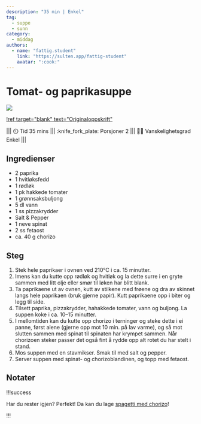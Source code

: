 ```yaml
---
description: "35 min | Enkel"
tag:
  - suppe
  - sunn
category:
  - middag
authors:
  - name: "fattig.student"
    link: "https://sulten.app/fattig-student"
    avatar: ":cook:"
---
```


# Tomat- og paprikasuppe

![](/static/tomat-paprika-suppe.webp)

[!ref target="blank" text="Originaloppskrift"](https://sulten.app/recipes/tomat-og-paprikasuppe-med-chorizo-og-fetaost-06f7)

<!-- dprint-ignore-start -->
||| :timer_clock: Tid
35 mins
||| :knife_fork_plate: Porsjoner
2
||| :cook: Vanskelighetsgrad
Enkel
|||
<!-- dprint-ignore-end -->

## Ingredienser

- 2 paprika
- 1 hvitløksfedd
- 1 rødløk
- 1 pk hakkede tomater
- 1 grønnsaksbuljong
- 5 dl vann
- 1 ss pizzakrydder
- Salt & Pepper
- 1 neve spinat
- 2 ss fetaost
- ca. 40 g chorizo

## Steg

1. Stek hele paprikaer i ovnen ved 210°C i ca. 15 minutter.
2. Imens kan du kutte opp rødløk og hvitløk og la dette surre i en gryte sammen med litt
   olje eller smør til løken har blitt blank.
3. Ta paprikaene ut av ovnen, kutt av stilkene med frøene og dra av skinnet langs hele
   paprikaen (bruk gjerne papir). Kutt paprikaene opp i biter og legg til side.
4. Tilsett paprika, pizzakrydder, hahakkede tomater, vann og buljong. La suppen koke i
   ca. 10–15 minutter.
5. I mellomtiden kan du kutte opp chorizo i terninger og steke dette i ei panne, først
   alene (gjerne opp mot 10 min. på lav varme), og så mot slutten sammen med spinat til
   spinaten har krympet sammen. Når chorizoen steker passer det også fint å rydde opp
   alt rotet du har stelt i stand.
6. Mos suppen med en stavmikser. Smak til med salt og pepper.
7. Server suppen med spinat- og chorizoblandinen, og topp med fetaost.

## Notater

!!!success

Har du rester igjen? Perfekt! Da kan du lage
[spagetti med chorizo](/hovedrett/spagetti-med-chorizo.md)!

!!!

<script type="application/ld+json">
{
  "@context": "https://schema.org/",
  "@type": "Recipe",
  "name": "Tomat- og paprikasuppe",
  "image": "/static/tomat-paprika-suppe.webp",
  "url": "https://sulten.app/recipes/tomat-og-paprikasuppe-med-chorizo-og-fetaost-06f7",
  "author": {
    "@type": "Person",
    "name": "fattig.student",
    "url": "https://sulten.app/fattig-student"
  },
  "datePublished": "2024-05-30",
  "description": "35 min | Enkel",
  "prepTime": "PT5M",
  "cookTime": "PT30M",
  "totalTime": "PT35M",
  "recipeYield": "2 porsjoner",
  "recipeCategory": "Hovedrett",
  "recipeCuisine": "Italiensk",
  "keywords": "suppe, italiensk, sunn, enkel, pasta",
  "recipeIngredient": [
    "2 paprika",
    "1 fedd hvitløk",
    "1 rødløk",
    "1 pakke hakkede tomater",
    "1 grønnsaksbuljong",
    "5 dl vann",
    "1 ss pizzakrydder",
    "salt of pepper",
    "50 g fetaost",
    "40 g chorizo"
  ],
  "recipeInstructions": [
    {
      "@type": "HowToStep",
      "text": "Stek hele paprikaer i ovnen ved 210°C i ca. 15 minutter."
    },
    {
      "@type": "HowToStep",
      "text": "Imens kan du kutte opp rødløk og hvitløk og la dette surre i en gryte sammen med litt olje eller smør til løken har blitt blank."
    },
    {
      "@type": "HowToStep",
      "text": "Ta paprikaene ut av ovnen, kutt av stilkene med frøene og dra av skinnet langs hele paprikaen (bruk gjerne papir). Kutt paprikaene opp i biter og legg til side."
    },
    {
      "@type": "HowToStep",
      "text": "Tilsett paprika, pizzakrydder, hahakkede tomater, vann og buljong. La suppen koke i ca. 10–15 minutter."
    },
    {
      "@type": "HowToStep",
      "text": "I mellomtiden kan du kutte opp chorizo i terninger og steke dette i ei panne, først alene (gjerne opp mot 10 min. på lav varme), og så mot slutten sammen med spinat til spinaten har krympet sammen. Når chorizoen steker passer det også fint å rydde opp alt rotet du har stelt i stand."
    },
    {
      "@type": "HowToStep",
      "text": "Mos suppen med en stavmikser. Smak til med salt og pepper."
    },
    {
      "@type": "HowToStep",
      "text": "Server suppen med spinat- og chorizoblandinen, og topp med fetaost."
    }
  ]
}
</script>
